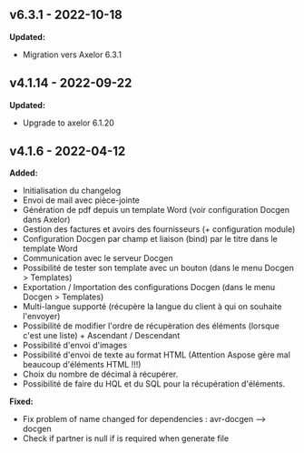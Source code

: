 ## v6.3.1 - 2022-10-18
**Updated:**
* Migration vers Axelor 6.3.1

## v4.1.14 - 2022-09-22
**Updated:**
* Upgrade to axelor 6.1.20

## v4.1.6  - 2022-04-12
**Added:**
* Initialisation du changelog
* Envoi de mail avec pièce-jointe
* Génération de pdf depuis un template Word (voir configuration Docgen dans Axelor)
* Gestion des factures et avoirs des fournisseurs (+ configuration module)
* Configuration Docgen par champ et liaison (bind) par le titre dans le template Word
* Communication avec le serveur Docgen
* Possibilité de tester son template avec un bouton  (dans le menu Docgen > Templates)
* Exportation / Importation des configurations Docgen (dans le menu Docgen > Templates)
* Multi-langue supporté (récupère la langue du client à qui on souhaite l'envoyer)
* Possibilité de modifier l'ordre de récupèration des éléments (lorsque c'est une liste) + Ascendant / Descendant
* Possibilité d'envoi d'images
* Possibilité d'envoi de texte au format HTML (Attention Aspose gère mal beaucoup d'éléments HTML !!!)
* Choix du nombre de décimal à récupérer.
* Possibilité de faire du HQL et du SQL pour la récupération d'éléments.

**Fixed:**
* Fix problem of name changed for dependencies : avr-docgen --> docgen
* Check if partner is null if is required when generate file
